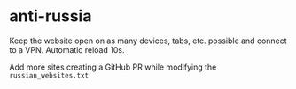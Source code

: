 # anti-russia

Keep the website open on as many devices, tabs, etc. possible and connect to a VPN. Automatic reload 10s.

Add more sites creating a GitHub PR while modifying the `russian_websites.txt`

